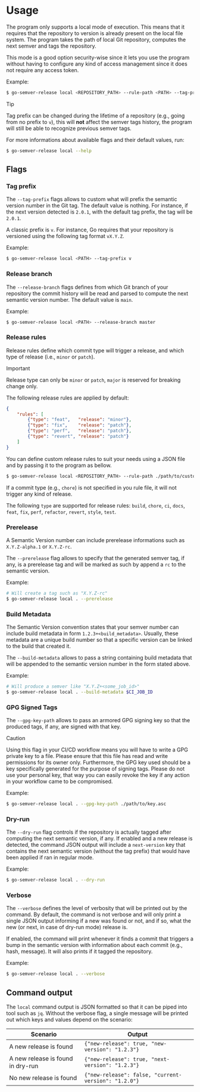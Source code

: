 # Usage

The program only supports a local mode of execution. This means that it requires that the repository to version is
already present on the local file system.
The program takes the path of local Git repository, computes the next semver and tags the repository.

This mode is a good option security-wise since it lets you use the program without having to configure any kind of
access management since it does not require any access token.

Example:

```bash
$ go-semver-release local <REPOSITORY_PATH> --rule-path <PATH> --tag-prefix <PREFIX> --release-branch <NAME> --dry-run --verbose
```

> [!TIP]
> Tag prefix can be changed during the lifetime of a repository (e.g., going from no prefix to `v`), this will
> **not** affect the semver tags history, the program will still be able to recognize previous semver tags.

For more informations about available flags and their default values, run:

```bash
$ go-semver-release local --help
```

## Flags
### Tag prefix

The `--tag-prefix` flags allows to custom what will prefix the semantic version number in the Git tag. The default value
is nothing. For instance, if the next version detected is `2.0.1`, with the default tag prefix, the tag will be `2.0.1`.


A classic prefix is `v`. For instance, Go requires that your repository is versioned using the following tag format 
`vX.Y.Z`.

Example:
```bash
$ go-semver-release local <PATH> --tag-prefix v
```

### Release branch

The `--release-branch` flags defines from which Git branch of your repository the commit history will be read and parsed
to compute the next semantic version number. The default value is `main`.

Example:
```bash
$ go-semver-release local <PATH> --release-branch master
```

### Release rules

Release rules define which commit type will trigger a release, and which type of release (i.e., `minor` or `patch`).

> [!IMPORTANT]
> Release type can only be `minor` or `patch`, `major` is reserved for breaking change only.

The following release rules are applied by default:
```json
{
    "rules": [
        {"type": "feat",   "release": "minor"},
        {"type": "fix",    "release": "patch"},
        {"type": "perf",   "release": "patch"},
        {"type": "revert", "release": "patch"}
    ]
}
```

You can define custom release rules to suit your needs using a JSON file and by passing it to the program as
bellow.

```bash
$ go-semver-release local <REPOSITORY_PATH> --rule-path ./path/to/custom/rule.json
```

If a commit type (e.g., `chore`) is not specified in you rule file, it will not trigger any kind of release.

The following `type` are supported for release rules: `build`, `chore`, `ci`, `docs`, `feat`, `fix`, `perf`, `refactor`,
`revert`, `style`, `test`.

### Prerelease

A Semantic Version number can include prerelease informations such as `X.Y.Z-alpha.1` or `X.Y.Z-rc`.

The `--prerelease` flag allows to specify that the generated semver tag, if any, is a prerelease tag and will be marked
as such by append a `rc` to the semantic version.

Example:
```bash
# Will create a tag such as "X.Y.Z-rc"
$ go-semver-release local . --prerelease
```

### Build Metadata

The Semantic Version convention states that your semver number can include build metadata in form 
`1.2.3+<build_metadata>`. Usually, these metadata are a unique build number so that a specific version can be linked to
the build that created it. 

The `--build-metadata` allows to pass a string containing build metadata that will be appended to the semantic version
number in the form stated above.

Example:
```bash
# Will produce a semver like "X.Y.Z+<some_job_id>"
$ go-semver-release local . --build-metadata $CI_JOB_ID
```

### GPG Signed Tags

The `--gpg-key-path` allows to pass an armored GPG signing key so that the produced tags, if any, are signed with that
key.
> [!CAUTION]
> Using this flag in your CI/CD workflow means you will have to write a GPG private key to a file. Please ensure that 
> this file has read and write permissions for its owner only. Furthermore, the GPG key used should be a key 
> specifically generated for the purpose of signing tags. Please do not use your personal key, that way you can easily 
> revoke the key if any action in your workflow came to be compromised.

Example:
```bash
$ go-semver-release local . --gpg-key-path ./path/to/key.asc
```

### Dry-run

The `--dry-run` flag controls if the repository is actually tagged after computing the next semantic version, if any.
If enabled and a new release is detected, the command JSON output will include a `next-version` key that contains the 
next semantic version (without the tag prefix) that would have been applied if ran in regular mode.

Example:
```bash
$ go-semver-release local . --dry-run
```

### Verbose

The `--verbose` defines the level of verbosity that will be printed out by the command. By default, the command is not
verbose and will only print a single JSON output informing if a new was found or not, and if so, what the new (or next,
in case of dry-run mode) release is.

If enabled, the command will print whenever it finds a commit that triggers a bump in the semantic version with
information about each commit (e.g., hash, message). It will also prints if it tagged the repository.

Example:
```bash
$ go-semver-release local . --verbose
```


## Command output

The `local` command output is JSON formatted so that it can be piped into tool such as `jq`.
Without the verbose flag, a single message will be printed out which keys and values depend on the scenario:

| Scenario                          | Output                                               |
| --------------------------------- | ---------------------------------------------------- |
| A new release is found            | `{"new-release": true, "new-version": "1.2.3"}`      |
| A new release is found in dry-run | `{"new-release": true, "next-version": "1.2.3"}`     |
| No new release is found           | `{"new-release": false, "current-version": "1.2.0"}` |

